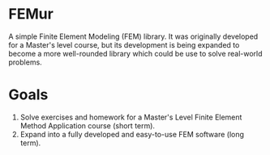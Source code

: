 # FEMur

A simple Finite Element Modeling (FEM) library. It was originally developed for a Master's level course, but its development is being expanded to become a more well-rounded library which could be use to solve real-world problems.

# Goals

1.  Solve exercises and homework for a Master's Level Finite Element Method Application course (short term).
2.  Expand into a fully developed and easy-to-use FEM software (long term).

